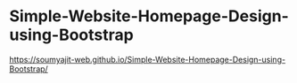 # Simple-Website-Homepage-Design-using-Bootstrap
https://soumyajit-web.github.io/Simple-Website-Homepage-Design-using-Bootstrap/
